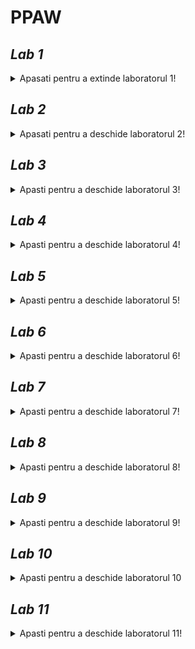 # PPAW

## _**Lab 1**_
<details unu>
  <summary>Apasati pentru a extinde laboratorul 1!</summary>

### **Exercitii:**
#### _*1. Adaugati un nou camp clasei Masina din cadrul proiectului demo si modificati toate nivelurile aplicatiei WinForms sa reflecte aceasta schimbare.*_

_*Campul adaugat este **Culoare** de tip string.*_
  
**a. Masina.cs**
```csharp
namespace LibrarieModele{
    public class Masina {
      // ...
      public string Culoare {get; set;}
  
      public Masina(DateTime dataFabricatie, int idCompanie, string model, decimal pret, string culoare, int idMasina = 0)
      {
        // ...
        Culoare = culoare;
      }
  
      public Masina (DataRow linieBD)
      {
          // ...
          Culoare = linieBD["culoare"].ToString();
      }
    } // class Masina
  } // namespace Librarie Modele
```

**b. AdministrareMasini.cs**
```csharp  
  namespace NivelAccesDate_SQLServer
{
    public class AdministrareMasini: IStocareMasini
    {
       public bool AddMasina(Masina m)
        {
            return SqlDBHelper.ExecuteNonQuery(
                "insert into dbo.Masini VALUES (@DataFabricatie, @IdCompanie, @Model, @Pret, @Culoare)", CommandType.Text,
                // ...
                new SqlParameter("@Culoare", m.Culoare)
            );
        }

        public bool UpdateMasina(Masina m)
        {
            return SqlDBHelper.ExecuteNonQuery(
                "UPDATE dbo.Masini set dataFabricatie = @DataFabricatie, idCompanie = @IdCompanie, model =@Model, pret =@Pret, culoare = @Culoare where idMasina=@IdMasina", CommandType.Text,
                // ...
                new SqlParameter("@Culoare", m.Culoare)
            );
        }
    } // class AdministrareMasini
} // namespace NivelAccesDate_SQLServer  
```
  
**c. FormaAdaugare.cs**
```csharp
namespace InterfataUtilizator
{
    public partial class FormaAdaugare : MetroForm
    {
      // ...
       private void dataGridMasini_CellContentClick(object sender, DataGridViewCellEventArgs e)
        {
            this.Width = 1000;
            int currentRowIndex = dataGridMasini.CurrentCell.RowIndex;
            string idMasina = dataGridMasini[PRIMA_COLOANA, currentRowIndex].Value.ToString();

            try
            {
                Masina m = stocareMasini.GetMasina(Int32.Parse(idMasina));

                //incarcarea datelor in controalele de pe forma
                if (m != null)
                {
                    // ...
                    txtCuloare.Text = m.Culoare; // adaugarea campului Culoare
                }
            }
            catch (Exception ex)
            {
                MessageBox.Show(ex.Message.ToString());
            }
            pnlEditare.Visible = true;
        }

        private void btnActualizeaza_Click(object sender, EventArgs e)
        {
            try
            {
                var masina = new Masina(
                    dtDataFabricatie.Value,
                    ((ComboItem)cmbCompanii.SelectedItem).Value,
                    txtModel.Text,
                    decimal.Parse(txtPret.Text),
                    txtCuloare.Text, // adaugarea metroBox-ului Culoare
                    Int32.Parse(lblIdMasina.Text));

                var rezultat = stocareMasini.UpdateMasina(masina);
                if (rezultat == SUCCES)
                {
                    MessageBox.Show("Masina actualizata");
                    AfiseazaCatalog();
                }
                else
                {
                    MessageBox.Show("Eroare la actualizare masina");
                }
            }
            catch (Exception ex)
            {
                MessageBox.Show("Exceptie" + ex.Message);
            }
        }

      // ...      
    } // class FormaAdaugare
} // namespace InterfataUtilizator
```
  
**d. FormaAfisare**
  
```csharp
namespace InterfataUtilizator
{
    public partial class FormaAfisare : MetroForm
    {
       // ...
    
        private void AfiseazaCatalog()
        {
            try
            {
                var masini = stocareMasini.GetMasini();
                if (masini != null && masini.Any())
                { // adugare campului "Culoare" in Select
                    dataGridMasini.DataSource = masini.Select(m=> new { m.IdMasina, m.Model, m.Companie.Nume, m.DataFabricatie, m.Pret, m.Culoare }).ToList() ;

                    dataGridMasini.Columns[0].Visible = false;
                    dataGridMasini.Columns[2].HeaderText = "Companie";
                    dataGridMasini.Columns[3].HeaderText = "Data fabricatie";
                }
            }
            catch (Exception ex)
            {
                MessageBox.Show(ex.Message.ToString());
            }
        }
    
    } // class FormaAfisare
 } // namespace InterfataUtilizator
  
```

### *Rezultate:*
  
**1. Afisare si modificare date masina**
  
  ![afisare_modoficare_masini](https://user-images.githubusercontent.com/39569343/139529075-649f81d6-4473-457f-a57a-52e077e768f7.png)
  
**2. Adaugare masina**  
  
  ![adaugare_masina](https://user-images.githubusercontent.com/39569343/139529176-c3b16af7-296c-40ec-9762-44aca0298b84.png)
</details>

## _**Lab 2**_
<details>
  <summary>Apasati pentru a deschide laboratorul 2!</summary>
  
  ### _**Exercitii:**_
  #### *2. Adaugati o noua forma care sa afiseze toate companiile introduse.*
  
  **a. ListaCompanii.aspx**
  ```csharp
  <%@ Page Title="" Language="C#" MasterPageFile="~/Site.Master" AutoEventWireup="true" CodeBehind="ListaCompanii.aspx.cs" Inherits="InterfataUtilizator_WebForms.ListaCompanii" %>
<asp:Content ID="Content1" ContentPlaceHolderID="MainContent" runat="server">
    <section>
        <div>
            <hgroup>
                <h2><%: Page.Title %></h2>
            </hgroup>

            <asp:ListView ID="productList" runat="server" 
                DataKeyNames="IdCompanie" GroupItemCount="4"
                ItemType="LibrarieModele.Companie" SelectMethod="GetCompanii">
                <EmptyDataTemplate>
                    <table >
                        <tr>
                            <td>Nu a fost gasita nici o companie.</td>
                        </tr>
                    </table>
                </EmptyDataTemplate>
                <EmptyItemTemplate>
                    <td/>
                </EmptyItemTemplate>
                <GroupTemplate>
                    <tr id="itemPlaceholderContainer" runat="server">
                        <td id="itemPlaceholder" runat="server"></td>
                    </tr>
                </GroupTemplate>
                <ItemTemplate>
                    <td runat="server">
                        <table>
                            <tr>
                                <td>
                                    <a href="ProductDetails.aspx?productID=<%#:Item.IdCompanie%>">
                                        <img src="./Resources/Images/<%#:Item.Nume%>.jpg"
                                            width="100" height="75" style="border: solid" /></a>
                                </td>
                            </tr>
                            <tr>
                                <td>
                                    <a href="ProductDetails.aspx?productID=<%#:Item.IdCompanie%>">
                                        <span>
                                            <%#:Item.Nume%>
                                        </span>
                                    </a>
                                    <br />
                                    <span>
                                        <b>Adresa: </b><%#:Item.Adresa%>
                                    </span>
                                    <br />
                                </td>
                            </tr>
                            <tr>
                                <td>
                                    <a href="ProductDetails.aspx?productID=<%#:Item.IdCompanie%>">
                                    </a>
                                    <br />
                                    <span>
                                        <b>Email: </b><%#:Item.Email%>
                                    </span>
                                    <br />
                                </td>
                            </tr>
                            <tr>
                                <td>
                                    <a href="ProductDetails.aspx?productID=<%#:Item.IdCompanie%>">
                                    </a>
                                    <br />
                                    <span>
                                        <b>Telefon: </b><%#:Item.Telefon%>
                                    </span>
                                    <br />
                                </td>
                            </tr>
                            <tr>
                                <td>&nbsp;</td>
                            </tr>
                        </table>
                        </p>
                    </td>
                </ItemTemplate>
                <LayoutTemplate>
                    <table style="width:100%;">
                        <tbody>
                            <tr>
                                <td>
                                    <table id="groupPlaceholderContainer" runat="server" style="width:100%">
                                        <tr id="groupPlaceholder"></tr>
                                    </table>
                                </td>
                            </tr>
                            <tr>
                                <td></td>
                            </tr>
                            <tr></tr>
                        </tbody>
                    </table>
                </LayoutTemplate>
            </asp:ListView>
        </div>
    </section>
</asp:Content>
 ```
**b. Lista Companii.aspx.cs**
  ```csharp
  namespace InterfataUtilizator_WebForms
{
    public partial class ListaCompanii : System.Web.UI.Page
    {
        //initializare obiecte utilizate pentru salvarea datelor in baza de date (sau alte medii de stocare...daca exista implementare corespunzatoare)
        IStocareCompanii stocareCompanii = (IStocareCompanii)new StocareFactory().GetTipStocare(typeof(Companie));
        IStocareMasini stocareMasini = (IStocareMasini)new StocareFactory().GetTipStocare(typeof(Masina));

        protected void Page_Load(object sender, EventArgs e)
        {

        }
        public IQueryable<Companie> GetCompanii()
        {
            return stocareCompanii.GetCompanii().AsQueryable();
        }
    } // parial class ListaCompanii
} // namespace InterfataUtilizator_WebForms
  ```
**c. ListaCompanii.aspx.designer.cs**
  ```csharp
  namespace InterfataUtilizator_WebForms
{
    public partial class ListaCompanii
    {
        protected global::System.Web.UI.WebControls.ListView productList;
    } 
}
  ```
  
  **d. Site.Master**
  ```html
  <div class="navbar-collapse collapse">
      <ul class="nav navbar-nav">
          <li><a runat="server" href="~/">Home</a></li>
          <li><a runat="server" href="~/ListaMasini">Lista masini</a></li>
          <li><a runat="server" href="~/ListaCompanii">Lista companii</a></li> <!--Adaugare tab lista companii-->
          <li><a runat="server" href="~/AdaugareCompanie">AdaugareCompanie</a></li>
      </ul>
  </div>
  ```
  
  ### *Rezultate:*
  
  ![SiteMaster](https://user-images.githubusercontent.com/39569343/139533821-cb855d9b-a85b-41cc-a8b6-6a7337ee6749.png)
  
</details>

## _**Lab 3**_
<details>
  <summary>Apasti pentru a deschide laboratorul 3!</summary>
  
  ### _**Exercitii:**_
  #### _*1. Implementati operatiile de Index si Details pentru entitatea considerata in cadrul proiectului propriu utilizand paradigma MVC.*_
  ##### 1.1 Proiect web de tip mvc - https://github.com/bmarian98/java_mvc

##### Referinte catre pachete "ro.ppaw.dao" = NivelAccesDate, "ro.ppaw.beans" = Librarie Model.
	
Referinta obiectului petDao din clasa PetDao.jva pachetul "ro.ppaw.dao" este trimis prin Dependancy Injection	
	
```xml
<?xml version="1.0" encoding="UTF-8"?>
<beans xmlns="http://www.springframework.org/schema/beans"  
    xmlns:xsi="http://www.w3.org/2001/XMLSchema-instance"  
    xmlns:p="http://www.springframework.org/schema/p"  
    xmlns:context="http://www.springframework.org/schema/context"  
    xsi:schemaLocation="http://www.springframework.org/schema/beans  
http://www.springframework.org/schema/beans/spring-beans-3.0.xsd  
http://www.springframework.org/schema/context  
http://www.springframework.org/schema/context/spring-context-3.0.xsd">  

<context:component-scan base-package="ro.ppaw.controllers"></context:component-scan>

<bean class="org.springframework.web.servlet.view.InternalResourceViewResolver">
	<property name="prefix" value="/WEB-INF/jsp/"></property>
	<property name="suffix" value=".jsp"></property>
</bean>

<bean id="ds" class="org.springframework.jdbc.datasource.DriverManagerDataSource">  
	<property name="driverClassName" value="com.mysql.jdbc.Driver"></property>  
	<property name="url" value="jdbc:mysql://localhost:3306/mvc"></property>  
	<property name="username" value="root"></property>  
	<property name="password" value="new123"></property>  
</bean>  

<bean id="jt" class="org.springframework.jdbc.core.JdbcTemplate">
<property name="dataSource" ref="ds"></property>
</bean>


<bean id="petDao" class="ro.ppaw.dao.PetDao">
	<property name="template" ref="jt"></property>
</bean>	
```	
	
  Modelul Shelter.java
  ```java
public class Shelter {

	@Override
	public String toString() {
		return "Shelter [id=" + id + ", name=" + name + ", address=" + address + "]";
	}

	private Integer id;
	private String name;
	private String address;

	public Shelter() {
	}

	public Shelter(Integer id, String name, String address) {
		super();
		this.id = id;
		this.name = name;
		this.address = address;
	}

	public void setId(Integer id) {
		this.id = id;
	}

	public Integer getId() {
		return id;
	}

	public void setName(String name) {
		this.name = name;
	}

	public String getName() {
		return name;
	}

	public void setAddress(String address) {
		this.address = address;
	}

	public String getAddress() {
		return address;
	}
}
  ```
  ##### 1.2 Controller actiunile: Index si Details din Controller
  ShelterController.java
  ```java
  // ...
  // index
 @RequestMapping("/list_shelters")
	public String list(Model m) {
		List<Shelter> list = shelterDao.getShelters();
		m.addAttribute("list", list);
		return "list_shelters";
	}
  
  //details
  @RequestMapping(value = "/shelter_details/{id}")
	public String datails(@PathVariable Integer id, Model m) {
		Shelter shelter = shelterDao.getShelter(id);
		m.addAttribute("command", shelter);
		return "shelter_details";
	}
  ```
  
  ##### 1.3 Adaugare referinta modele si acces date
  spring-servlet.xml
  ```xml
  <beans>
    <bean id="ds" class="org.springframework.jdbc.datasource.DriverManagerDataSource">  
      <property name="driverClassName" value="com.mysql.jdbc.Driver"></property>  
      <property name="url" value="jdbc:mysql://localhost:3306/mvc"></property>  
      <property name="username" value="root"></property>  
      <property name="password" value="new123"></property>  
    </bean>  

    <bean id="jt" class="org.springframework.jdbc.core.JdbcTemplate">
     <property name="dataSource" ref="ds"></property>
    </bean>

    <bean id="shelterDao" class="com.javatpoint.dao.ShelterDao">
      <property name="template" ref="jt"></property>
    </bean>
  </beans>
  ```
  
  ##### 1.4 View-uri
  a. list_shelters.jsp
  ```jsp
<%@ taglib uri="http://www.springframework.org/tags/form" prefix="form"%>  
<%@ taglib uri="http://java.sun.com/jsp/jstl/core" prefix="c"%>  

<h1>Shelters List</h1>
<table border="2" width="70%" cellpadding="2">
	<tr><th>Name</th><th>Details</th><th>Edit</th></tr>
	<c:forEach var="shelter" items="${list}"> 
		<tr>
			<td>${shelter.name}</td>
			<td><a href="shelter_details/${shelter.id}">Details</a></td>
			<td><a href="edit_shelter/${shelter.id}">Edit</a></td>
		</tr>
	</c:forEach>
</table>
<br/>
<a href="shelterform">Add New Shelter</a>
  ```
  b. shelter_detail.jsp
  
  ```jsp
<%@ taglib uri="http://www.springframework.org/tags/form" prefix="form"%>  
<%@ taglib uri="http://java.sun.com/jsp/jstl/core" prefix="c"%>  

<h1>Shelter details</h1>
<table  border="2" width="70%" cellpadding="2">
	<tr><th>Id</th><th>Name</th><th>Address</th></tr>
	<tr>
	    <td><c:out value="${command.id}" /></td>
	    <td><c:out value="${command.name}" /></td>
	    <td><c:out value="${command.address}" /></td>  
      </tr>  
</table>  
<a href="/SpringMVCCRUDSimple/index.jsp">HOME</a>    
  ```	    
  
  ##### 1.5 Testare
  a. List view page
  ![shelter_list1](https://user-images.githubusercontent.com/39569343/142162552-27a15172-47e1-4ddd-b650-fbfe3ffa38ab.png)
      
  b. Details view page	
  ![shelter_details](https://user-images.githubusercontent.com/39569343/142162550-d856542c-0e96-4d42-8aa3-841cdbda3347.png)
      
 #### _*2. Implementati operatiile de Create si Edit pentru entitatea considerata in cadrul proiectului propriu utilizand paradigma MVC.*_
 ##### Metodele create si save din Controler
 ShelterController.java
 ```java
@Controller
public class ShelterController {

	@Autowired
	ShelterDao shelterDao;

	@RequestMapping("/shelterform")
	public String showform(Model m) {
		m.addAttribute("command", new Shelter());
		return "shelterform";
	}

	// insereaza datele in baza de date
	@RequestMapping(value = "/save_shelter", method = RequestMethod.POST)
	public String save(@ModelAttribute("shelter") Shelter shelter) {
		System.out.println(shelter);
		shelterDao.save(shelter);
		return "redirect:/list_shelters";
	}
	
	// extrage obiectul dupa id din baza de date si permite editarea acestuia
	@RequestMapping(value = "/edit_shelter/{id}")
	public String edit(@PathVariable Integer id, Model m) {
		Shelter shelter = shelterDao.getShelter(id);
		m.addAttribute("command", shelter);

		return "edit_shelter";
	}

	// updateaza obiectul si il salveaza in baza de date
	@RequestMapping(value = "/edit_save_shelter", method = RequestMethod.POST)
	public String editsave(@ModelAttribute("shelter") Shelter shelter) {
		shelterDao.update(shelter);

		return "redirect:/list_shelters";
	}

}
 ```
##### View-uri pentru adaugare si editare
a. shelterform.jsp
```jsp
<%@ page language="java" contentType="text/html; charset=ISO-8859-1"
    pageEncoding="ISO-8859-1"%>
<%@ taglib uri="http://www.springframework.org/tags/form" prefix="form"%>    
<%@ taglib uri="http://java.sun.com/jsp/jstl/core" prefix="c"%>    
    
<!DOCTYPE html>
<html>
<head>
<meta charset="ISO-8859-1">
<title>Add new Shelter</title>
</head>
<body>
	<h1>Add shelter</h1>
	
	<form:form method="post" action="save_shelter">
		<table>
			<tr>
				<td>Id:</td>
				<td><form:input path="id" /></td>
			</tr>
			<tr>
				<td>Name:</td>
				<td><form:input path="name" /></td>
			</tr>
			<tr>
				<td>Address:</td>
				<td><form:input path="address" /></td>
			</tr>
			<tr>
				<td></td>
				<td><input type="submit" value="Save" /></td>
			</tr>
		</table>
	</form:form>
	<a href="/SpringMVCCRUDSimple/index.jsp">HOME</a>
</body>
</html>	
```
b. edit_helter.java
```jsp
<%@ taglib uri="http://www.springframework.org/tags/form" prefix="form"%>  
<%@ taglib uri="http://java.sun.com/jsp/jstl/core" prefix="c"%>  

<h1>Edit shelter</h1>
<form:form method="POST" action="/SpringMVCCRUDSimple/edit_save_shelter">  
<table >  
	<tr>
	<td></td>  
	 	<td><form:hidden  path="id" /></td>
	 </tr> 
	 <tr>  
		  <td>Name : </td> 
		  <td><form:input path="name"  /></td>
	 </tr>  
	 <tr>  
		  <td>Address :</td>  
		  <td><form:input path="address" /></td>
	 </tr> 
	 <tr>  
		  <td> </td>  
		  <td><input type="submit" value="Edit Save" /></td>  
	 </tr>  
</table>  
</form:form>  
```
##### Rezultate
a. Adugare
	
![add_shelter](https://user-images.githubusercontent.com/39569343/142162540-efb94a21-90b6-4e3a-8e5d-8e50a2ba50b0.png)
	
b. Editare
	
![edit_shelter](https://user-images.githubusercontent.com/39569343/142162543-c65bebba-722c-41a2-aa16-b420a896b465.png)
![list_shelter2](https://user-images.githubusercontent.com/39569343/142162547-23075bdd-d6f0-4ce0-a6b7-3f9e56bf8319.png)
  
</details>

## _**Lab 4**_
<details>
  <summary>Apasti pentru a deschide laboratorul 4!</summary>
	
### _**Exercitii:**_
	
#### *1. Implementati operatiile de Index si Create pentru o a doua entitate considerata in cadrul proiectului propriu. Aceasta entitate trebuie sa contina o cheie straina. In acest fel, modelul implementat va contine date din mai multe tabele (In cadrul exemplului de la curs am considerat MasinaModel).*
	
##### Referinte catre pachete "ro.ppaw.dao" = NivelAccesDate, "ro.ppaw.beans" = Librarie Model.
	
Referinta obiectului petDao din clasa PetDao.jva pachetul "ro.ppaw.dao" este trimis prin Dependancy Injection	
	
Referinta obiectului shelterDao din clasa ShelterDao.jva pachetul "ro.ppaw.dao" este trimis prin Dependancy Injection	
	
```xml
<?xml version="1.0" encoding="UTF-8"?>
<beans xmlns="http://www.springframework.org/schema/beans"  
    xmlns:xsi="http://www.w3.org/2001/XMLSchema-instance"  
    xmlns:p="http://www.springframework.org/schema/p"  
    xmlns:context="http://www.springframework.org/schema/context"  
    xsi:schemaLocation="http://www.springframework.org/schema/beans  
http://www.springframework.org/schema/beans/spring-beans-3.0.xsd  
http://www.springframework.org/schema/context  
http://www.springframework.org/schema/context/spring-context-3.0.xsd">  

<context:component-scan base-package="ro.ppaw.controllers"></context:component-scan>

<bean class="org.springframework.web.servlet.view.InternalResourceViewResolver">
	<property name="prefix" value="/WEB-INF/jsp/"></property>
	<property name="suffix" value=".jsp"></property>
</bean>

<bean id="ds" class="org.springframework.jdbc.datasource.DriverManagerDataSource">  
	<property name="driverClassName" value="com.mysql.jdbc.Driver"></property>  
	<property name="url" value="jdbc:mysql://localhost:3306/mvc"></property>  
	<property name="username" value="root"></property>  
	<property name="password" value="new123"></property>  
</bean>  

<bean id="jt" class="org.springframework.jdbc.core.JdbcTemplate">
<property name="dataSource" ref="ds"></property>
</bean>


<bean id="petDao" class="ro.ppaw.dao.PetDao">
	<property name="template" ref="jt"></property>
</bean>	
	
<bean id="shelterDao" class="ro.ppaw.dao.ShelterDao">
	<property name="template" ref="jt"></property>
</bean>
```
	
##### Modelul Pet.java
```java
public class Pet {
	private Integer id;
	private Integer shelterId;
	private String name;
	private String dateBirth;
	private Character sex;

	public Pet() {
	}

	public Pet(Integer id, Integer shelterId, String name, String dateBirth, Character sex) {
		super();
		this.id = id;
		this.shelterId = shelterId;
		this.name = name;
		this.dateBirth = dateBirth;
		this.sex = sex;
	}

	public Integer getId() {
		return id;
	}

	public void setId(Integer id) {
		this.id = id;
	}

	public Integer getShelterId() {
		return shelterId;
	}

	public void setShelterId(Integer shelterId) {
		this.shelterId = shelterId;
	}

	public String getName() {
		return name;
	}

	public void setName(String name) {
		this.name = name;
	}

	public String getDateBirth() {
		return dateBirth;
	}

	public void setDateBirth(String dateBirth) {
		this.dateBirth = dateBirth;
	}

	public Character getSex() {
		return sex;
	}

	public void setSex(Character sex) {
		this.sex = sex;
	}

	@Override
	public String toString() {
		return "Pet [shelterId=" + shelterId + ", name=" + name + ", dateBirth=" + dateBirth + ", sex=" + sex + "]";
	}

}
```
##### Controller-ul PetControler.java
```java
@Controller()
public class PetController {

	@Autowired
	PetDao petDao;

	@RequestMapping("/petform")
	public String showform(Model m) {
		m.addAttribute("command", new Pet());
		return "petform";
	}

	@RequestMapping(value = "/save_pet", method = RequestMethod.POST)
	public String save(@ModelAttribute("pet") Pet pet) {
		petDao.save(pet);
		return "redirect:/list_pets";
	}

	@RequestMapping("/list_pets")
	public String list(Model m) {
		List<Pet> list = petDao.getPets();
		m.addAttribute("list", list);
		return "list_pets";
	}

	@RequestMapping(value = "/pet_details/{id}")
	public String detilas(@PathVariable int id, Model m) {
		Pet pet = petDao.getPet(id);
		m.addAttribute("command", pet);
		return "pet_details";
	}

	@RequestMapping(value = "/edit_tmp_pet/{id}")
	public String edit_tmp_pet(@PathVariable int id, Model m) {
		Pet pet = petDao.getPet(id);
		m.addAttribute("command", pet);
		return "pet_edit_form";
	}

	@RequestMapping(value = "/edit_save_pet", method = RequestMethod.POST)
	public String editsave(@ModelAttribute("pet") Pet pet) {
		petDao.update(pet);

		return "redirect:/list_pets";
	}
}		
```
##### View-uri pentru list, details, create si edit
a. Add - petform.jsp
```jsp
	<%@ page language="java" contentType="text/html; charset=ISO-8859-1"
    pageEncoding="ISO-8859-1"%>
<%@ taglib uri="http://www.springframework.org/tags/form" prefix="form"%>    
<%@ taglib uri="http://java.sun.com/jsp/jstl/core" prefix="c"%>    
    
<!DOCTYPE html>
<html>
<head>
<meta charset="ISO-8859-1">
<title>Add new Pet</title>
</head>
<body>
	<h1>Add pet</h1>
	
	<form:form method="post" action="save_pet">
		<table>
			<tr>
				<td>Id:</td>
				<td><form:input path="id" /></td>
			</tr>
			<tr>
				<td>Name:</td>
				<td><form:input path="name" /></td>
			</tr>
			<tr>
				<td>ShelterId:</td>
				<td><form:input path="shelterId" /></td>
			</tr>
			<tr>
				<td>DateBirth:</td>
				<td><form:input path="dateBirth" /></td>
			</tr>
			<tr>
				<td>PetSex:</td>
				<td><form:radiobutton path="sex" value="M" />Mascul</td>
				<td><form:radiobutton path="sex" value="F" />Femela</td>
			</tr>
			<tr>
				<td></td>
				<td><input type="submit" value="Save" /></td>
			</tr>
		</table>
	</form:form>
<a href="/SpringMVCCRUDSimple/index.jsp">HOME</a>
</body>
</html>
```
	
b.  List - list_pets.jsp
```jsp
    <%@ taglib uri="http://www.springframework.org/tags/form" prefix="form"%>  
    <%@ taglib uri="http://java.sun.com/jsp/jstl/core" prefix="c"%>  

	<h1>Pets List</h1>
	<table  border="2" width="70%" cellpadding="2">
	<tr><th>Pet Id</th><th>Details</th><th>Edit</th></tr>
    <c:forEach var="pet" items="${list}"> 
    <tr>
    <td>${pet.name}</td>
    <td><a href="pet_details/${pet.id}">Details</a></td>
    <td><a href="edit_tmp_pet/${pet.id}">Edit</a></td>
    </tr>
    </c:forEach>
    </table>
    <br/>
    <a href="petform">Add New Pet</a>
    <a href="/SpringMVCCRUDSimple/index.jsp">HOME</a>	
```

c. Details - pet_details.java
```java
<%@ taglib uri="http://www.springframework.org/tags/form" prefix="form"%>  
<%@ taglib uri="http://java.sun.com/jsp/jstl/core" prefix="c"%>  

<h1>Pet details</h1>
	<table border="2" width="70%" cellpadding="2">
		<tr><th>Id</th><th>Name</th><th>Shelter_id</th><th>Date birth</th><th>Sex</th></tr>
	   	<tr>
		    <td><c:out value="${command.id}" /></td>
		    <td><c:out value="${command.name}" /></td>
		    <td><c:out value="${command.shelterId}" /></td>  
		    <td><c:out value="${command.dateBirth}" /></td>
		    <td><c:out value="${command.sex}" /></td>
	      </tr>  
     </table>  
     <a href="/SpringMVCCRUDSimple/index.jsp">HOME</a>	    
```  

d. Edit - pet_edit_form.jsp
```jsp
<%@ taglib uri="http://www.springframework.org/tags/form" prefix="form"%>  
<%@ taglib uri="http://java.sun.com/jsp/jstl/core" prefix="c"%>  

		<h1>Edit pet</h1>
       <form:form method="POST" action="/SpringMVCCRUDSimple/edit_save_pet">  
      	<table >  
      	<tr>
      	<td></td>  
        	 <td><form:hidden  path="id" /></td>
         </tr> 
         <tr>  
		  <td>Name : </td> 
		  <td><form:input path="name"  /></td>
         </tr>  
         <tr>  
		  <td>ShelterId :</td>  
		  <td><form:input path="shelterId" /></td>
         </tr> 
         <tr>  
		  <td>DateBirth :</td>  
		  <td><form:input path="dateBirth" /></td>
         </tr> 
         <tr>  
          <td>PetSex:</td>
		 <td><form:radiobutton path="sex" value="M" />Mascul</td>
		<td><form:radiobutton path="sex" value="F" />Femela</td>
         </tr> 
         
         <tr>  
          <td> </td>  
          <td><input type="submit" value="Edit Save" /></td>  
         </tr>  
        </table>  
       </form:form>  
       <a href="/SpringMVCCRUDSimple/index.jsp">HOME</a>
```
	
##### Rezultate
a. Add view
	
![Screenshot 2021-11-17 112708](https://user-images.githubusercontent.com/39569343/142173832-ba132080-a7ed-47be-a29e-afce6501c98d.png)

b. List view
	
![pet_list_add](https://user-images.githubusercontent.com/39569343/142173008-977e1204-65f2-4e3b-817a-1ce3334cf7a3.png)

c. Edit view
	
![edit_pet](https://user-images.githubusercontent.com/39569343/142173001-f767c640-1cb5-4730-821f-6db19c78efbf.png)

d. List view

![list_edit_pet](https://user-images.githubusercontent.com/39569343/142173005-d7533a63-43cf-46d0-a7a5-af1542ee9420.png)
	
</details>

## _**Lab 5**_
<details>
  <summary>Apasti pentru a deschide laboratorul 5!</summary>
	
### _**Exercitii:**_
	
#### *1. Implementați operațiile de Get si Get(int id) pentru entitatea considerata in cadrul proiectului propriu utilizând paradigma API.*
	
Proiect WEB API
	
https://github.com/bmarian98/pp_aw
	
Crearea tabelelor din model

Pet.java
```java
@Entity
public class Pet implements Serializable {

    @Id
    @GeneratedValue(strategy = GenerationType.IDENTITY)
    @Column(nullable = false, updatable = false)
    private Long id;
    private String name;
    private String species;
    private String dateBirth;
    private Character sex;
    private String imageUrl;

    public Pet() {}

    public Pet(Long id, String name, String species, String dateBirth, String imageUrl, Character sex) {
        this.id = id;
        this.name = name;
        this.species = species;
        this.dateBirth = dateBirth;
        this.imageUrl = imageUrl;
        this.sex = sex;
    }

    public String getImageUrl() {
        return imageUrl;
    }

    public void setImageUrl(String imageUrl) {
        this.imageUrl = imageUrl;
    }
 // ...
}
```
	
Shelter.java
```java
@Entity
public class Shelter implements Serializable {

    @Id
    @GeneratedValue(strategy = GenerationType.IDENTITY)
    @Column(nullable = false, updatable = false)
    private Long id;

    @OneToMany(
          cascade = CascadeType.ALL,
          orphanRemoval = true
    )
    private List<Pet> pets = new ArrayList<>();
    private String name;
    private String address;

    public Shelter() {}

    public Shelter(Long id, String name, String address) {
        this.id = id;
        this.name = name;
        this.address = address;
    }
}
```

PetRepository.java - Repository
```java
@Repository
public interface PetRepository extends JpaRepository<Pet, Long> {
    void deletePetById(Long id);

    Optional<Pet> findPetById(Long id);
}
```
	
PetService.java - Service	
```java
@Service
@Transactional
public class PetService {

    private final PetRepository petRepo;

    @Autowired
    public PetService(PetRepository petRepo){
        this.petRepo = petRepo;
    }

    public Pet addPet(Pet pet){
        return petRepo.save(pet);
    }

    public List<Pet> findAllPets(){
        return petRepo.findAll();
    }

    public Pet updatePet(Pet pet){
        return petRepo.save(pet);
    }

    public void deletePet(Long id){
        petRepo.deletePetById(id);
    }

    public Pet findPetById(Long id){
        return petRepo.findPetById(id).orElseThrow(() -> new UserNotFoundException("Pet with id " + id + " not found"));
    }

}	
```
	
PetResource.java - RestController
```java
@RestController
@RequestMapping("/pet")
public class PetResource {
    private final PetService petService;

    public PetResource(PetService petService){
        this.petService = petService;
    }

    // GET pentru toate elementele din table
    @GetMapping("/all")
    public ResponseEntity<List<Pet>> getAllPets(){
        List<Pet> pets = petService.findAllPets();
        return new ResponseEntity<>(pets, HttpStatus.OK);
    }

    // GET cu ID
    @GetMapping("/find/{id}")
    public ResponseEntity<Pet> getPetById(@PathVariable("id") Long id){
        Pet pet = petService.findPetById(id);
        return new ResponseEntity<>(pet, HttpStatus.OK);
    }

}
```
	
#### Testare cu Postman

Get pentru toate elementele
![find_all](https://user-images.githubusercontent.com/39569343/143069933-c2e950bd-a838-4471-9f2e-5cafb0fcc35d.png)
	
Get pentru un element cu id specific
![find_by_id](https://user-images.githubusercontent.com/39569343/143069943-c0de19f9-30a8-494b-aaa1-ceed68ab3df8.png)
	
#### *2. Implementați operațiile de Post si Put pentru entitatea considerata in cadrul proiectului propriu utilizând paradigma API.*	
	
PetResource.java - RestController
```java
@RestController
@RequestMapping("/pet")
public class PetResource {
    private final PetService petService;

    public PetResource(PetService petService){
        this.petService = petService;
    }
	
    // ...

    @PostMapping("/add")
    public ResponseEntity<Pet> addPet(@RequestBody Pet pet){
        Pet newPet = petService.addPet(pet);
        return new ResponseEntity<>(newPet, HttpStatus.OK);
    }

    @PutMapping("/edit")
    public ResponseEntity<Pet> editPet(@RequestBody Pet pet){
        Pet editPet = petService.updatePet(pet);
        return new ResponseEntity<>(editPet, HttpStatus.OK);
    }
}
```

#### Testare POST si PUT 
	
![post_pet](https://user-images.githubusercontent.com/39569343/143071004-f70208f5-25ef-4aa3-933d-4216059952e1.png)

![edit_put](https://user-images.githubusercontent.com/39569343/143071039-2bdaffe8-dbb0-4ed6-9c15-632a5d2d817f.png)
	
</details>

## _**Lab 6**_
<details>
  <summary>Apasti pentru a deschide laboratorul 6!</summary>
</details>

## _**Lab 7**_
<details>
  <summary>Apasti pentru a deschide laboratorul 7!</summary>
</details>

## _**Lab 8**_
<details>
  <summary>Apasti pentru a deschide laboratorul 8!</summary>
</details>

## _**Lab 9**_
<details>
  <summary>Apasti pentru a deschide laboratorul 9!</summary>
</details>

## _**Lab 10**_
<details>
  <summary>Apasti pentru a deschide laboratorul 10</summary>
</details>

## _**Lab 11**_
<details>
  <summary>Apasti pentru a deschide laboratorul 11!</summary>
</details>
